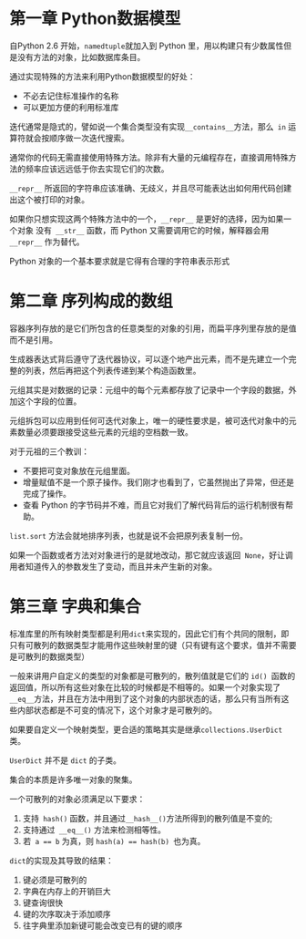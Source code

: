 # 第一章 Python数据模型

自Python 2.6 开始，`namedtuple`就加入到 Python 里，用以构建只有少数属性但是没有方法的对象，比如数据库条目。

通过实现特殊的方法来利用Python数据模型的好处：

* 不必去记住标准操作的名称
* 可以更加方便的利用标准库

迭代通常是隐式的，譬如说一个集合类型没有实现` __contains__ `方法，那么` in` 运算符就会按顺序做一次迭代搜索。

通常你的代码无需直接使用特殊方法。除非有大量的元编程存在，直接调用特殊方法的频率应该远远低于你去实现它们的次数。

`__repr__` 所返回的字符串应该准确、无歧义，并且尽可能表达出如何用代码创建出这个被打印的对象。

如果你只想实现这两个特殊方法中的一个，`__repr__` 是更好的选择，因为如果一个对象
没有` __str__` 函数，而 Python 又需要调用它的时候，解释器会用 `__repr__` 作为替代。

Python 对象的一个基本要求就是它得有合理的字符串表示形式

# 第二章 序列构成的数组

容器序列存放的是它们所包含的任意类型的对象的引用，而扁平序列里存放的是值而不是引用。

生成器表达式背后遵守了迭代器协议，可以逐个地产出元素，而不是先建立一个完整的列表，然后再把这个列表传递到某个构造函数里。

元组其实是对数据的记录：元组中的每个元素都存放了记录中一个字段的数据，外加这个字段的位置。

元组拆包可以应用到任何可迭代对象上，唯一的硬性要求是，被可迭代对象中的元素数量必须要跟接受这些元素的元组的空档数一致。

对于元祖的三个教训：

* 不要把可变对象放在元组里面。
* 增量赋值不是一个原子操作。我们刚才也看到了，它虽然抛出了异常，但还是完成了操作。
* 查看 Python 的字节码并不难，而且它对我们了解代码背后的运行机制很有帮助。

`list.sort` 方法会就地排序列表，也就是说不会把原列表复制一份。

如果一个函数或者方法对对象进行的是就地改动，那它就应该返回` None`，好让调用者知道传入的参数发生了变动，而且并未产生新的对象。

# 第三章 字典和集合

标准库里的所有映射类型都是利用` dict `来实现的，因此它们有个共同的限制，即只有可散列的数据类型才能用作这些映射里的键（只有键有这个要求，值并不需要是可散列的数据类型）

一般来讲用户自定义的类型的对象都是可散列的，散列值就是它们的 `id() `函数的返回值，所以所有这些对象在比较的时候都是不相等的。如果一个对象实现了 `__eq__`方法，并且在方法中用到了这个对象的内部状态的话，那么只有当所有这些内部状态都是不可变的情况下，这个对象才是可散列的。

如果要自定义一个映射类型，更合适的策略其实是继承`collections.UserDict` 类。

`UserDict` 并不是 `dict` 的子类。

集合的本质是许多唯一对象的聚集。

一个可散列的对象必须满足以下要求：

1. 支持` hash()` 函数，并且通过` __hash__() `方法所得到的散列值是不变的;
2. 支持通过` __eq__()` 方法来检测相等性。
3. 若` a == b` 为真，则 `hash(a) == hash(b) `也为真。

`dict`的实现及其导致的结果：

1. 键必须是可散列的
2. 字典在内存上的开销巨大
3. 键查询很快
4. 键的次序取决于添加顺序
5. 往字典里添加新键可能会改变已有的键的顺序